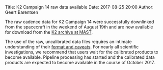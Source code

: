 Title: K2 Campaign 14 raw data available
Date: 2017-08-25 20:00
Author: Geert Barentsen

The raw cadence data for K2 Campaign 14 were successfully downlinked
from the spacecraft in the weekend of August 19th
and are now available for download from the
[K2 archive at MAST](http://archive.stsci.edu/k2). 

The use of the raw, uncalibrated data files requires an intimate understanding
of their [format and caveats](raw-data-for-k2-campaign-12-and-trappist-1-now-available.html).
For nearly all scientific investigations,
we recommend that users wait for the calibrated products to become available.
Pipeline processing has started and the calibrated data products are expected
to become available in the course of October 2017.
